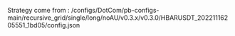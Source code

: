 Strategy come from : /configs/DotCom/pb-configs-main/recursive_grid/single/long/noAU/v0.3.x/v0.3.0/HBARUSDT_20221116205551_1bd05/config.json